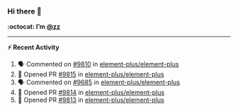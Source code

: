 ### Hi there 👋

**:octocat: I’m [@zz](https://github.com/holazz)**

---

**:zap: Recent Activity**

<!--START_SECTION:activity-->
1. 🗣 Commented on [#9810](https://github.com/element-plus/element-plus/issues/9810) in [element-plus/element-plus](https://github.com/element-plus/element-plus)
2. 💪 Opened PR [#9815](https://github.com/element-plus/element-plus/pull/9815) in [element-plus/element-plus](https://github.com/element-plus/element-plus)
3. 🗣 Commented on [#9685](https://github.com/element-plus/element-plus/issues/9685) in [element-plus/element-plus](https://github.com/element-plus/element-plus)
4. 💪 Opened PR [#9814](https://github.com/element-plus/element-plus/pull/9814) in [element-plus/element-plus](https://github.com/element-plus/element-plus)
5. 💪 Opened PR [#9813](https://github.com/element-plus/element-plus/pull/9813) in [element-plus/element-plus](https://github.com/element-plus/element-plus)
<!--END_SECTION:activity-->
